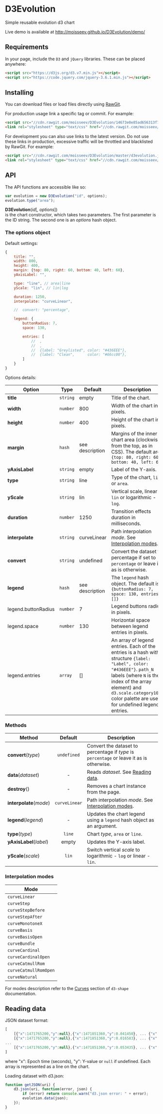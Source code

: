 # D3Evolution
Simple reusable evolution d3 chart

Live demo is available at http://moisseev.github.io/D3Evolution/demo/

## Requirements

In your page, include the `D3` and `jQuery` libraries. These can be placed anywhere:
```html
<script src="https://d3js.org/d3.v7.min.js"></script>
<script src="https://code.jquery.com/jquery-3.6.1.min.js"></script>
```

## Installing

You can download files or load files directly using [RawGit](https://rawgit.com/).

For production usage link a specific tag or commit. For example:
```html
<script src="//cdn.rawgit.com/moisseev/D3Evolution/14673e0e85ad656313f76f0071f1dee33b521606/d3evolution.js"></script>
<link rel="stylesheet" type="text/css" href="//cdn.rawgit.com/moisseev/D3Evolution/14673e0e85ad656313f76f0071f1dee33b521606/d3evolution.css">
```
For development you can also use links to the latest version. Do not use these links in production, excessive traffic will be throttled and blacklisted by RawGit. For example:
```html
<script src="//cdn.rawgit.com/moisseev/D3Evolution/master/d3evolution.js"></script>
<link rel="stylesheet" type="text/css" href="//cdn.rawgit.com/moisseev/D3Evolution/master/d3evolution.css">
```

## API

The API functions are accessible like so:
```javascript
var evolution = new D3Evolution("id", options);
evolution.type("area");
```

**D3Evolution**(_id_[, _options_])    
is the chart constructor, which takes two parameters. The first parameter is the ID string. The second one is an _options_ hash object. 

### The options object

Default settings:
```javascript
{
    title: "",
    width: 800,
    height: 400,
    margin: {top: 80, right: 60, bottom: 40, left: 60},
    yAxisLabel: "",

    type: "line", // area|line
    yScale: "lin", // lin|log

    duration: 1250,
    interpolate: "curveLinear",

    //  convert: "percentage",

    legend: {
        buttonRadius: 7,
        space: 130,

        entries: [
            //  ,
            //  ,
            //  {label: "Greylisted", color: "#436EEE"},
            //  {label: "Clean",      color: "#66cc00"},
        ]
    }
}
```

Options details:

Option | Type | Default | Description
---| --- | --- | ---
**title**       | `string` | empty | Title of the chart.
**width**       | `number` | 800 | Width of the chart in pixels.
**height**      | `number` | 400 | Height of the chart in pixels.
**margin**      | `hash`   | see description | Margins of the inner chart area (clockwise from the top, as in CSS). The default are `{top: 80, right: 60, bottom: 40, left: 60}`
**yAxisLabel**  | `string` | empty | Label of the Y-axis.
**type**        | `string` | line | Type of the chart, `line` or `area`.
**yScale**      | `string` | lin  | Vertical scale, linear - `lin` or logarithmic - `log`.
**duration**    | `number` | 1250 | Transition effects duration in milliseconds.
**interpolate** | `string` | curveLinear | Path interpolation _mode_. See [Interpolation modes](#interpolation-modes).
**convert**     | `string` | undefined | Convert the dataset to percentage if set to `percentage` or leave it as is otherwise.
**legend**      | `hash` | see description | The `legend` hash object. The default is `{buttonRadius: 7, space: 130, entries: []}`
legend.buttonRadius | `number` | 7 | Legend buttons radius in pixels.
legend.space   | `number` | 130 | Horizontal space between legend entries in pixels.
legend.entries | `array` | [] | An array of legend entries. Each of the entries is a hash with structure `{label: "Label", color: "#436EEE"}`. `path_N` labels (where `N` is the index of the array element) and `d3.scale.category10()` color palette are used for undefined legend entries.

### Methods
Method | Default | Description
---| :---: | ---
**convert**(_type_)     | `undefined` | Convert the dataset to percentage if _type_ is `percentage` or leave it as is otherwise.
**data**(_dataset_)     | -        | Reads _dataset_. See [Reading data](#reading-data).
**destroy**()           | -        | Removes a chart instance from the page.
**interpolate**(_mode_) | `curveLinear` | Path interpolation _mode_. See [Interpolation modes](#interpolation-modes).
**legend**(_legend_)    | -        | Updates the chart legend using a `legend` hash object as an argument.
**type**(_type_)        | `line`   | Chart _type_, `area` or `line`.
**yAxisLabel**(_label_) | empty    | Updates the Y-axis label.
**yScale**(_scale_)     | `lin`    | Switch vertical _scale_ to logarithmic - `log` or linear - `lin`.

### Interpolation modes
Mode|
---|
`curveLinear`|
`curveStep`|
`curveStepBefore`|
`curveStepAfter`|
`curveMonotoneX`|
`curveBasis`|
`curveBasisOpen`|
`curveBundle`|
`curveCardinal`|
`curveCardinalOpen`|
`curveCatmullRom`|
`curveCatmullRomOpen`|
`curveNatural`|

For modes description refer to the [Curves](https://github.com/d3/d3-shape#curves) section of `d3-shape` documentation.

## Reading data

JSON dataset format:
```javascript
[
    [{"x":1471765200,"y":null},{"x":1471851360,"y":0.041450}, ... {"x":1471851240,"y":0.0}],
    [{"x":1471765200,"y":null},{"x":1471851360,"y":0.016583}, ... {"x":1471851240,"y":0.0}],
...
    [{"x":1471765200,"y":null},{"x":1471851360,"y":0.053435}, ... {"x":1471851240,"y":0.0}]
]
```
where "x": Epoch time (seconds), "y": Y-value or `null` if undefined.
Each array is represented as a line on the chart.

Loading dataset with d3.json:
```javascript
function getJSON(uri) {
    d3.json(uri, function(error, json) {
        if (error) return console.warn("d3.json error: " + error);
        evolution.data(json);
    });
}
```
